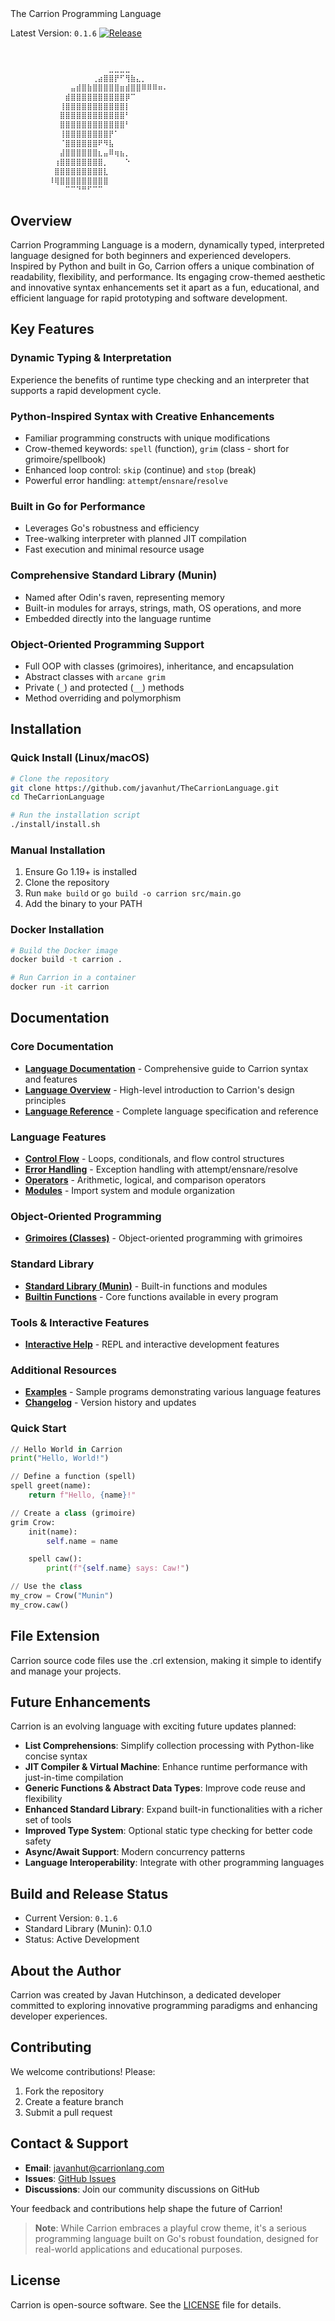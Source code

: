 <meta name="google-site-verification" content="7L-IkFjwJUUVamMg0bj1PwYOVcpowQyomYVhYM4e6lk" />
<meta name="description" content="Carrion Programming Language is a modern, dynamically typed, interpreted language inspired by Python and built in Go. Discover its fun crow theme, unique syntax, and powerful features for fast development and learning." />The Carrion Programming Language

Latest Version: `0.1.6` [![Release](https://img.shields.io/badge/version-0.1.6-blue.svg)]()

```bash


⠀⠀⠀⠀⠀⠀⠀⠀⠀⠀⠀⠀⠀⠀⠀⠀⠀⠀⣀⣀⣀⣀⠀⠀⠀⠀⠀⠀⠀⠀
⠀⠀⠀⠀⠀⠀⠀⠀⠀⠀⠀⠀⠀⠀⠀⢀⣴⣿⣿⡟⠋⢻⣷⣄⡀⠀⠀⠀⠀⠀
⠀⠀⠀⠀⠀⠀⠀⠀⠀⠀⠀⣤⣾⣿⣷⣿⣿⣿⣿⣿⣶⣾⣿⣿⠿⠿⠿⠶⠄⠀
⠀⠀⠀⠀⠀⠀⠀⠀⠀⠀⣾⣿⣿⣿⣿⣿⣿⣿⣿⣿⣿⡿⠉⠀⠀⠀⠀⠀⠀⠀
⠀⠀⠀⠀⠀⠀⠀⠀⠀⢸⣿⣿⣿⣿⣿⣿⣿⣿⣿⣿⣿⡇⠀⠀⠀⠀⠀⠀⠀⠀
⠀⠀⠀⠀⠀⠀⠀⠀⠀⣿⣿⣿⣿⣿⣿⣿⣿⣿⣿⣿⣿⠃⠀⠀⠀⠀⠀⠀⠀⠀
⠀⠀⠀⠀⠀⠀⠀⠀⠀⣿⣿⣿⣿⣿⣿⣿⣿⣿⣿⣿⣿⠃⠀⠀⠀⠀⠀⠀⠀⠀
⠀⠀⠀⠀⠀⠀⠀⠀⠀⢸⣿⣿⣿⣿⣿⣿⣿⣿⡟⠁⠀⠀⠀⠀⠀⠀⠀⠀⠀⠀
⠀⠀⠀⠀⠀⠀⠀⠀⠀⠈⣿⣿⣿⣿⣿⣿⠟⠻⣧⠀⠀⠀⠀⠀⠀⠀⠀⠀⠀⠀
⠀⠀⠀⠀⠀⠀⠀⠀⠀⣼⣿⣿⣿⣿⣿⣿⣆⣤⠿⢶⣦⡀⠀⠀⠀⠀⠀⠀⠀⠀
⠀⠀⠀⠀⠀⠀⠀⠀⢰⣿⣿⣿⣿⣿⣿⣿⣿⡀⠀⠀⠀⠑⠀⠀⠀⠀⠀⠀⠀⠀
⠀⠀⠀⠀⠀⠀⠀⠀⣿⣿⣿⣿⣿⣿⣿⣿⣿⣇⠀⠀⠀⠀⠀⠀⠀⠀⠀⠀⠀⠀
⠀⠀⠀⠀⠀⠀⠀⠸⢿⣿⣿⣿⣿⣿⣿⣿⣿⣿⠀⠀⠀⠀⠀⠀⠀⠀⠀⠀⠀⠀
⠀⠀⠀⠀⠀⠀⠀⠀⠀⠀⠉⠉⠙⠛⠋⠉⠉⠀⠀⠀⠀⠀⠀⠀⠀
```

## Overview

Carrion Programming Language is a modern, dynamically typed, interpreted language designed for both beginners and experienced developers. Inspired by Python and built in Go, Carrion offers a unique combination of readability, flexibility, and performance. Its engaging crow-themed aesthetic and innovative syntax enhancements set it apart as a fun, educational, and efficient language for rapid prototyping and software development.

## Key Features

### Dynamic Typing & Interpretation

Experience the benefits of runtime type checking and an interpreter that supports a rapid development cycle.

### Python-Inspired Syntax with Creative Enhancements

- Familiar programming constructs with unique modifications
- Crow-themed keywords: `spell` (function), `grim` (class - short for grimoire/spellbook)
- Enhanced loop control: `skip` (continue) and `stop` (break)
- Powerful error handling: `attempt`/`ensnare`/`resolve`

### Built in Go for Performance

- Leverages Go's robustness and efficiency
- Tree-walking interpreter with planned JIT compilation
- Fast execution and minimal resource usage

### Comprehensive Standard Library (Munin)

- Named after Odin's raven, representing memory
- Built-in modules for arrays, strings, math, OS operations, and more
- Embedded directly into the language runtime

### Object-Oriented Programming Support

- Full OOP with classes (grimoires), inheritance, and encapsulation
- Abstract classes with `arcane grim`
- Private (`_`) and protected (`__`) methods
- Method overriding and polymorphism

## Installation

### Quick Install (Linux/macOS)

```bash
# Clone the repository
git clone https://github.com/javanhut/TheCarrionLanguage.git
cd TheCarrionLanguage

# Run the installation script
./install/install.sh
```

### Manual Installation

1. Ensure Go 1.19+ is installed
2. Clone the repository
3. Run `make build` or `go build -o carrion src/main.go`
4. Add the binary to your PATH

### Docker Installation

```bash
# Build the Docker image
docker build -t carrion .

# Run Carrion in a container
docker run -it carrion
```

## Documentation

### Core Documentation

- **[Language Documentation](docs/CARRION.md)** - Comprehensive guide to Carrion syntax and features
- **[Language Overview](docs/Language-Overview.md)** - High-level introduction to Carrion's design principles
- **[Language Reference](docs/Language-Reference.md)** - Complete language specification and reference

### Language Features

- **[Control Flow](docs/Control-Flow.md)** - Loops, conditionals, and flow control structures
- **[Error Handling](docs/Error-Handling.md)** - Exception handling with attempt/ensnare/resolve
- **[Operators](docs/Operators.md)** - Arithmetic, logical, and comparison operators
- **[Modules](docs/Modules.md)** - Import system and module organization

### Object-Oriented Programming

- **[Grimoires (Classes)](docs/Grimoires.md)** - Object-oriented programming with grimoires

### Standard Library

- **[Standard Library (Munin)](docs/Standard-Library.md)** - Built-in functions and modules
- **[Builtin Functions](docs/Builtin-Functions.md)** - Core functions available in every program

### Tools & Interactive Features

- **[Interactive Help](docs/Interactive-Help-Demo.md)** - REPL and interactive development features

### Additional Resources

- **[Examples](src/examples/)** - Sample programs demonstrating various language features
- **[Changelog](Changelog/README.md)** - Version history and updates

### Quick Start

```python
// Hello World in Carrion
print("Hello, World!")

// Define a function (spell)
spell greet(name):
    return f"Hello, {name}!"

// Create a class (grimoire)
grim Crow:
    init(name):
        self.name = name

    spell caw():
        print(f"{self.name} says: Caw!")

// Use the class
my_crow = Crow("Munin")
my_crow.caw()
```

## File Extension

Carrion source code files use the .crl extension, making it simple to identify and manage your projects.

## Future Enhancements

Carrion is an evolving language with exciting future updates planned:

- **List Comprehensions**: Simplify collection processing with Python-like concise syntax
- **JIT Compiler & Virtual Machine**: Enhance runtime performance with just-in-time compilation
- **Generic Functions & Abstract Data Types**: Improve code reuse and flexibility
- **Enhanced Standard Library**: Expand built-in functionalities with a richer set of tools
- **Improved Type System**: Optional static type checking for better code safety
- **Async/Await Support**: Modern concurrency patterns
- **Language Interoperability**: Integrate with other programming languages

## Build and Release Status

- Current Version: `0.1.6`
- Standard Library (Munin): 0.1.0
- Status: Active Development

## About the Author

Carrion was created by Javan Hutchinson, a dedicated developer committed to exploring innovative programming paradigms and enhancing developer experiences.

## Contributing

We welcome contributions! Please:

1. Fork the repository
2. Create a feature branch
3. Submit a pull request

## Contact & Support

- **Email**: javanhut@carrionlang.com
- **Issues**: [GitHub Issues](https://github.com/javanhut/TheCarrionLanguage/issues)
- **Discussions**: Join our community discussions on GitHub

Your feedback and contributions help shape the future of Carrion!

> **Note**: While Carrion embraces a playful crow theme, it's a serious programming language built on Go's robust foundation, designed for real-world applications and educational purposes.

## License

Carrion is open-source software. See the [LICENSE](LICENSE) file for details.
